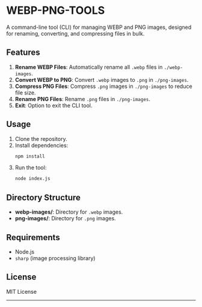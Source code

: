 # WEBP-PNG-TOOLS

A command-line tool (CLI) for managing WEBP and PNG images, designed for renaming, converting, and compressing files in bulk.

## Features
1. **Rename WEBP Files**: Automatically rename all `.webp` files in `./webp-images`.
2. **Convert WEBP to PNG**: Convert `.webp` images to `.png` in `./png-images`.
3. **Compress PNG Files**: Compress `.png` images in `./png-images` to reduce file size.
4. **Rename PNG Files**: Rename `.png` files in `./png-images`.
5. **Exit**: Option to exit the CLI tool.

## Usage
1. Clone the repository.
2. Install dependencies:
   ```bash
   npm install
   ```
3. Run the tool:
   ```bash
   node index.js
   ```

## Directory Structure
- **webp-images/**: Directory for `.webp` images.
- **png-images/**: Directory for `.png` images.

## Requirements
- Node.js
- `sharp` (image processing library)

## License
MIT License

---
